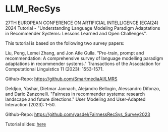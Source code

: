 # LLM_RecSys
27TH EUROPEAN CONFERENCE ON ARTIFICIAL INTELLIGENCE (ECAI24) 2024 Tutorial - "Understanding Language Modeling Paradigm Adaptations in Recommender Systems: Lessons Learned and Open Challenges".

This tutorial is based on the following two survey papers:

Liu, Peng, Lemei Zhang, and Jon Atle Gulla. "Pre-train, prompt and recommendation: A comprehensive survey of language modelling paradigm adaptations in recommender systems." Transactions of the Association for Computational Linguistics 11 (2023): 1553-1571.

Github-Repo: https://github.com/SmartmediaAI/LMRS

Deldjoo, Yashar, Dietmar Jannach, Alejandro Bellogin, Alessandro Difonzo, and Dario Zanzonelli. "Fairness in recommender systems: research landscape and future directions." User Modeling and User-Adapted Interaction (2023): 1-50.

Github-Repo: https://github.com/yasdel/FairnessRecSys_Survey2023

Tutorial slides: [here](https://drive.google.com/file/d/1thrbX8qU4bBDPBU_YkZjjjuki4Vs4cBF/view?usp=sharing)
